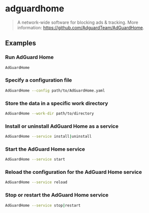 # adguardhome

> A network-wide software for blocking ads & tracking. More information: <https://github.com/AdguardTeam/AdGuardHome>.

## Examples

### Run AdGuard Home

```bash
AdGuardHome
```

### Specify a configuration file

```bash
AdGuardHome --config path/to/AdGuardHome.yaml
```

### Store the data in a specific work directory

```bash
AdGuardHome --work-dir path/to/directory
```

### Install or uninstall AdGuard Home as a service

```bash
AdGuardHome --service install|uninstall
```

### Start the AdGuard Home service

```bash
AdGuardHome --service start
```

### Reload the configuration for the AdGuard Home service

```bash
AdGuardHome --service reload
```

### Stop or restart the AdGuard Home service

```bash
AdGuardHome --service stop|restart
```
